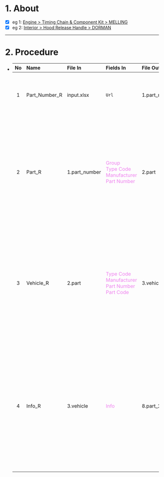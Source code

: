 # 1. About

- [x] eg 1: [Engine > Timing Chain & Component Kit > MELLING](https://www.rockauto.com/en/parts/melling,timing+chain+&+component+kit,5756)
- [x] eg 2: [Interior > Hood Release Handle > DORMAN](https://www.rockauto.com/en/parts/dorman,hood+release+cable,1360)

- - -

# 2. Procedure

- |No|Name|File In|Fields In|File Out|Fields Out|
  |:-:|:-|:-|:-|:-|:-|
  |1|Part_Number_R|input.xlsx|`Url`|1.part_number|A. `No`<sub>[int、Sort: True]</sub><br />B. `Group`<br />C. `Type`<br />D. `Type Code`<br />E. `Manufacturer`<br />F. `Part Number`<br />G. `Url`|
  |2|Part_R|1.part_number|<span style="color: violet;">Group</span><br /><span style="color: violet;">Type Code</span><br /><span style="color: violet;">Manufacturer</span><br /><span style="color: violet;">Part Number</span>|2.part|A. <span style="color: teal;">No</span><sub>[int、Sort: True]</sub><br />B. <span style="color: violet;">Group</span><br />C. <span style="color: teal;">Type</span><br />D. <span style="color: violet;">Type Code</span><br />E. <span style="color: violet;">Manufacturer</span><br />F. <span style="color: violet;">Part Number</span><br />G. `Note 1`<br />H. `Json_Note 2`<br />I. `Choose`<br />J. `Json_Price`<br />K. `OEM`<br />L. `Picture`<sub>[null]</sub><br />M. <span style="color: teal;">Url</span><br />N. `Info`<br />O. `Json_Src`<br />P. `Part Code`<br />Q. `JOIN_MPNTCPC`|
  |3|Vehicle_R|2.part|<span style="color: violet;">Type Code</span><br /><span style="color: violet;">Manufacturer</span><br /><span style="color: violet;">Part Number</span><br /><span style="color: violet;">Part Code</span>|3.vehicle|A. <span style="color: teal;">No</span><sub>[int、Sort: True]</sub><br />B. <span style="color: teal;">Group</span><br />C. <span style="color: teal;">Type</span><br />D. <span style="color: violet;">Type Code</span><br />E. <span style="color: violet;">Manufacturer</span><br />F. <span style="color: violet;">Part Number</span><br />G. <span style="color: teal;">Note 1</span><br />H. <span style="color: teal;">Json_Note 2</span><br />I. <span style="color: teal;">Choose</span><br />J. <span style="color: teal;">Json_Price</span><br />K. `Json_Vehicle`<br />L. <span style="color: teal;">OEM</span><br />M. <span style="color: teal;">Picture</span><sub>[null]</sub><br />N. <span style="color: teal;">Url</span><br />O. <span style="color: teal;">Info</span><br />P. <span style="color: teal;">Json_Src</span><br />Q. <span style="color: violet;">Part Code</span><br />R. <span style="color: teal;">JOIN_MPNTCPC</span>|
  |4|Info_R|3.vehicle|<span style="color: violet;">Info</span>|8.part_2|A. <span style="color: teal;">No</span><sub>[int、Sort: True]</sub><br />B. <span style="color: teal;">Group</span><br />C. <span style="color: teal;">Type</span><br />D. <span style="color: teal;">Type Code</span><br />E. <span style="color: teal;">Manufacturer</span><br />F. <span style="color: teal;">Part Number</span><br />G. <span style="color: teal;">Note 1</span><br />H. <span style="color: teal;">Json_Note 2</span><br />I. <span style="color: teal;">Choose</span><br />J. <span style="color: teal;">Json_Price</span><br />K. <span style="color: teal;">Json_Vehicle</span><br />L. <span style="color: teal;">OEM</span><br />M. <span style="color: teal;">Picture</span><sub>[null]</sub><br />N. <span style="color: teal;">Url</span><br />O. <span style="color: violet;">Info</span><br />P. <span style="color: teal;">Json_Src</span><br />Q. `Json_Specification`<br />R. `Json_Kit`<br />S. <span style="color: teal;">Part Code</span><br />T. <span style="color: teal;">JOIN_MPNTCPC</span>|
